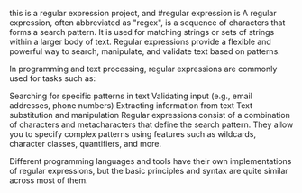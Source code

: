  this is a regular expression project, and #regular expression is A regular expression, often abbreviated as "regex", is a sequence of characters that forms a search pattern. It is used for matching strings or sets of strings within a larger body of text. Regular expressions provide a flexible and powerful way to search, manipulate, and validate text based on patterns.

In programming and text processing, regular expressions are commonly used for tasks such as:

Searching for specific patterns in text
Validating input (e.g., email addresses, phone numbers)
Extracting information from text
Text substitution and manipulation
Regular expressions consist of a combination of characters and metacharacters that define the search pattern. They allow you to specify complex patterns using features such as wildcards, character classes, quantifiers, and more.

Different programming languages and tools have their own implementations of regular expressions, but the basic principles and syntax are quite similar across most of them.
